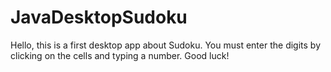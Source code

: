 # JavaDesktopSudoku

Hello, this is a first desktop app about Sudoku.
You must enter the digits by clicking on the cells and typing a number.
Good luck!